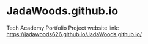 # JadaWoods.github.io
Tech Academy Portfolio Project website link:
https://jadawoods626.github.io/JadaWoods.github.io/
